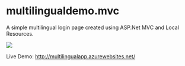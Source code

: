 # multilingualdemo.mvc
A simple multilingual login page created using ASP.Net MVC and Local Resources.

<a href="https://azuredeploy.net/?repository=https://github.com/suvendusgiri/multilingualdemo.mvc" target="_blank">
    <img src="https://azuredeploy.net/deploybutton.png"/>
</a>

Live Demo: http://multilingualapp.azurewebsites.net/
